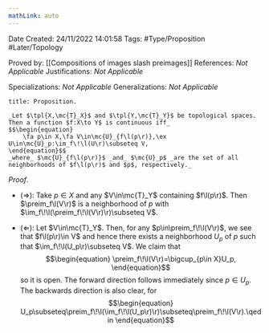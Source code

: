 ```yaml
---
mathLink: auto
---
```


<div class="topSpace"></div>

Date Created: 24/11/2022 14:01:58
Tags: #Type/Proposition #Later/Topology

Proved by: [[Compositions of images slash preimages]]
References: _Not Applicable_
Justifications: _Not Applicable_

Specializations: _Not Applicable_
Generalizations: _Not Applicable_

``` ad-Proposition
title: Proposition.

_Let $\tpl{X,\mc{T}_X}$ and $\tpl{Y,\mc{T}_Y}$ be topological spaces. Then a function $f:X\to Y$ is continuous iff_
$$\begin{equation}
    \fa p\in X,\fa V\in\mc{U}_{f\l(p\r)},\ex U\in\mc{U}_p:\im_f\!\l(U\r)\subseteq V,
\end{equation}$$
_where_ $\mc{U}_{f\l(p\r)}$ _and_ $\mc{U}_p$ _are the set of all neighborhoods of $f\l(p\r)$ and $p$, respectively._

```

_Proof_.
* ($\Rightarrow$): Take $p\in X$ and any $V\in\mc{T}_Y$ containing $f\l(p\r)$. Then $\preim_f\l(V\r)$ is a neighborhood of $p$ with $\im_f\!\l(\preim_f\!\l(V\r)\r)\subseteq V$.

* ($\Leftarrow$): Let $V\in\mc{T}_Y$. Then, for any $p\in\preim_f\!\l(V\r)$, we see that $f\l(p\r)\in V$ and hence there exists a neighborhood $U_p$ of $p$ such that $\im_f\!\l(U_p\r)\subseteq V$. We claim that
$$\begin{equation}
    \preim_f\!\l(V\r)=\bigcup_{p\in X}U_p,
\end{equation}$$
so it is open. The forward direction follows immediately since $p\in U_p$. The backwards direction is also clear, for
$$\begin{equation}
    U_p\subseteq\preim_f\!\l(\im_f\!\l(U_p\r)\r)\subseteq\preim_f\!\l(V\r).\qedin
\end{equation}$$
